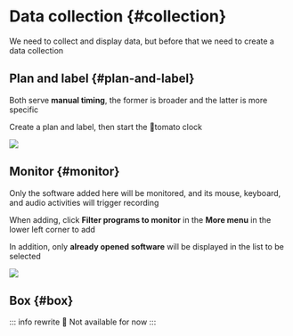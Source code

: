 # Data collection {#collection}

We need to collect and display data, but before that we need to create a data collection

## Plan and label {#plan-and-label}

Both serve **manual timing**, the former is broader and the latter is more specific

Create a plan and label, then start the 🍅tomato clock

![](https://cdn.jsdelivr.net/gh/shion-app/docs/src/public/assets/en/collection/plan-and-label.png)

## Monitor {#monitor}

Only the software added here will be monitored, and its mouse, keyboard, and audio activities will trigger recording

When adding, click **Filter programs to monitor** in the **More menu** in the lower left corner to add

In addition, only **already opened software** will be displayed in the list to be selected

![](https://cdn.jsdelivr.net/gh/shion-app/docs/src/public/assets/en/collection/monitor.png)

## Box {#box}

::: info rewrite 🚧
Not available for now
:::